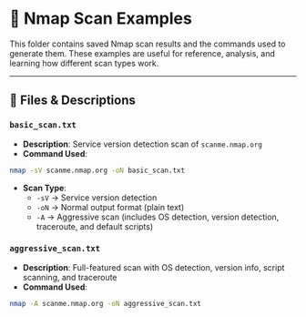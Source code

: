 # 🔎 Nmap Scan Examples

This folder contains saved Nmap scan results and the commands used to generate them. These examples are useful for reference, analysis, and learning how different scan types work.

---

## 📄 Files & Descriptions

### `basic_scan.txt`
- **Description**: Service version detection scan of `scanme.nmap.org`
- **Command Used**:

```bash
nmap -sV scanme.nmap.org -oN basic_scan.txt

```
- **Scan Type**:
  - `-sV` → Service version detection
  - `-oN` → Normal output format (plain text)
  - `-A` → Aggressive scan (includes OS detection, version detection, traceroute, and default scripts)


### `aggressive_scan.txt`
- **Description**: Full-featured scan with OS detection, version info, script scanning, and traceroute
- **Command Used**:

```bash
nmap -A scanme.nmap.org -oN aggressive_scan.txt
